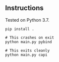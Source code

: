 ## Instructions

Tested on Python 3.7.

```
pip install .

# This crashes on exit
python main.py pybind

# This exits cleanly
python main.py capi
```